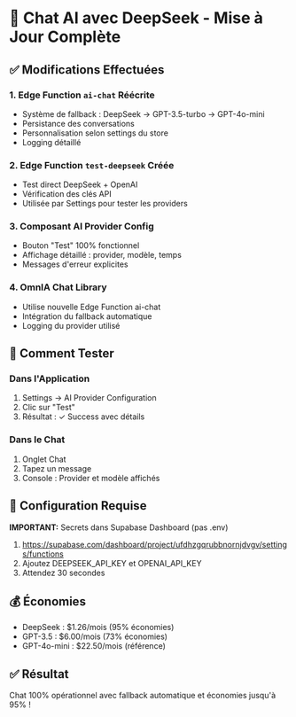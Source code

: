 # 💬 Chat AI avec DeepSeek - Mise à Jour Complète

## ✅ Modifications Effectuées

### 1. Edge Function `ai-chat` Réécrite
- Système de fallback : DeepSeek → GPT-3.5-turbo → GPT-4o-mini
- Persistance des conversations
- Personnalisation selon settings du store
- Logging détaillé

### 2. Edge Function `test-deepseek` Créée
- Test direct DeepSeek + OpenAI
- Vérification des clés API
- Utilisée par Settings pour tester les providers

### 3. Composant AI Provider Config
- Bouton "Test" 100% fonctionnel
- Affichage détaillé : provider, modèle, temps
- Messages d'erreur explicites

### 4. OmnIA Chat Library
- Utilise nouvelle Edge Function ai-chat
- Intégration du fallback automatique
- Logging du provider utilisé

## 🎯 Comment Tester

### Dans l'Application
1. Settings → AI Provider Configuration
2. Clic sur "Test"
3. Résultat : ✓ Success avec détails

### Dans le Chat
1. Onglet Chat
2. Tapez un message
3. Console : Provider et modèle affichés

## 🔧 Configuration Requise

**IMPORTANT:** Secrets dans Supabase Dashboard (pas .env)

1. https://supabase.com/dashboard/project/ufdhzgqrubbnornjdvgv/settings/functions
2. Ajoutez DEEPSEEK_API_KEY et OPENAI_API_KEY
3. Attendez 30 secondes

## 💰 Économies

- DeepSeek : $1.26/mois (95% économies)
- GPT-3.5 : $6.00/mois (73% économies)  
- GPT-4o-mini : $22.50/mois (référence)

## ✅ Résultat

Chat 100% opérationnel avec fallback automatique et économies jusqu'à 95% !
